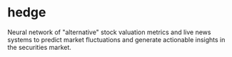 # hedge
Neural network of "alternative" stock valuation metrics and live news systems to predict market fluctuations and generate actionable insights in the securities market. 
